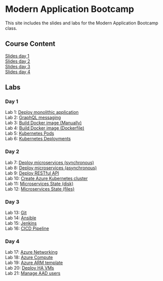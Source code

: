 # Modern Application Bootcamp

This site includes the slides and labs for the Modern Application Bootcamp class.   


## Course Content   
[Slides day 1](https://www.dropbox.com/s/5vmv4d0nxx8kzcd/Cloud%20Bootcamp-Day1.pdf?dl=0)   
[Slides day 2](https://www.dropbox.com/s/b18zu9wtu4tzkfm/Cloud%20Bootcamp-Day2.pdf?dl=0)   
[Slides day 3](https://www.dropbox.com/s/pcfbw5zc8n3cc1p/Cloud%20Bootcamp-Day3.pdf?dl=0)   
[Slides day 4](https://www.dropbox.com/s/r594l7hltdv1umq/Cloud%20Bootcamp-Day4.pdf?dl=0)   

## Labs   

### Day 1   
Lab 1: [Deploy monolithic application](labs/wisesayings/)   
Lab 2: [GraphQL messaging](https://katacoda.com/programmableweb/scenarios/understanding-graphql-using-imbob)   
Lab 3: [Build Docker image (Manually)](labs/docker-commit/)   
Lab 4: [Build Docker image (Dockerfile)](labs/monolith/)   
Lab 5: [Kubernetes Pods](labs/pods/)   
Lab 6: [Kubernetes Deployments](labs/deployments/)   

### Day 2   
Lab 7: [Deploy microservices (synchronous)](labs/microservice-sync/)   
Lab 8: [Deploy microservices (asynchronous)](labs/microservice-async/)   
Lab 9: [Deploy RESTful API](labs/restapi/)   
Lab 10: [Create Azure Kubernetes cluster](labs/001-setup-aks/)   
Lab 11: [Microservices State (disk)](labs/azure-pd/)   
Lab 12: [Microservices State (files)](labs/azure-pf/)   


### Day 3   
Lab 13: [Git](https://www.katacoda.com/courses/git)   
Lab 14: [Ansible](labs/ansible/)   
Lab 15: [Jenkins](labs/jenkins/)   
Lab 16: [CICD Pipeline](labs/cicd-aks)   

### Day 4   
Lab 17: [Azure Networking](labs/azure-vnet)   
Lab 18: [Azure Compute](labs/azure-compute)   
Lab 19: [Azure ARM template](labs/arm-templates)   
Lab 20: [Deploy HA VMs](labs/azure-vms)   
Lab 21: [Manage AAD users](labs/aad-users/)   

